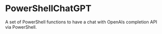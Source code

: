 # PowerShellChatGPT
A set of PowerShell functions to have a chat with OpenAIs completion API via PowerShell.
